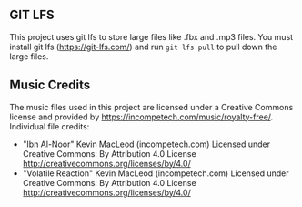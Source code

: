 ## GIT LFS
This project uses git lfs to store large files like .fbx and .mp3 files. You must install git lfs (https://git-lfs.com/) and run `git lfs pull` to pull down the large files.

## Music Credits
The music files used in this project are licensed under a Creative Commons license and provided by https://incompetech.com/music/royalty-free/. Individual file credits:
- "Ibn Al-Noor" Kevin MacLeod (incompetech.com)
Licensed under Creative Commons: By Attribution 4.0 License
http://creativecommons.org/licenses/by/4.0/
- "Volatile Reaction" Kevin MacLeod (incompetech.com)
Licensed under Creative Commons: By Attribution 4.0 License
http://creativecommons.org/licenses/by/4.0/